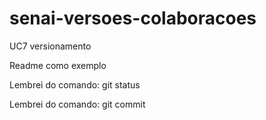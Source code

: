 # senai-versoes-colaboracoes
UC7 versionamento

Readme como exemplo

Lembrei do comando: git status

Lembrei do comando: git commit

